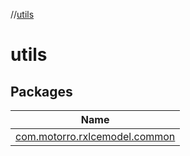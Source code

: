 //[utils](index.md)

# utils

## Packages

| Name |
|---|
| [com.motorro.rxlcemodel.common](utils/com.motorro.rxlcemodel.common/index.md) |
